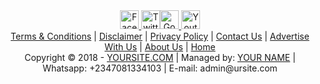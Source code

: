  <div align="center" class="silver"><a href="http://facebook.com/fburl"><img alt="Facebook - Geniushome" src="http://hmtamim.xtgem.com/css/56.png" width="30" height="30"/> </a><a href="http://twitter.com/twitterurl"><img alt="Twitter - Geniushome" style="width:30px" src="http://hmtamim.xtgem.com/css/53.png"/></a><a href="https://plus.google.com/app/basic/115662980061254632653/about?cbp=o7waku3ugd81&sview=27&cid=5&soc-app=115&soc-platform=1"><img alt="Google plus - GeniusHome" src="http://hmtamim.xtgem.com/css/52.png" width="30" height="30"/> </a><a href="http://www.youtube.com/youtubechannel"><img alt="Youtube - GeniusHome" src="http://hmtamim.xtgem.com/css/55.png" width="30" height="30"/></a></div><div class="silver" align="center" style="padding-bottom: 3px;"><a href=":url-site-12:">Terms &amp; Conditions</a> | <a href=":url-site-113:">Disclaimer</a> | <a href=":url-site-14:">Privacy Policy</a> | <a href=":url-site-15:">Contact Us</a> | <a href=":url-site-71:">Advertise With Us</a> | <a href=":url-site-72:">About Us</a> | <a href="/">Home</a> <br/>Copyright © 2018 - <a href="/">YOURSITE.COM</a> | Managed by: <a href="http://www.facebook.com/fb.id">YOUR NAME</a> | Whatsapp: +2347081334103 | E-mail: admin@ursite.com</div>
<link rel="stylesheet" href="http://remedyblink.wapka.mobi/styles.css" type="text/css" media="screen" charset="utf-8"/>

